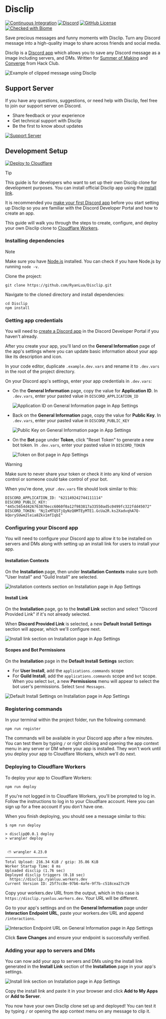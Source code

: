 # Disclip

[![Continuous Integration](https://github.com/RyanLua/Disclip/actions/workflows/ci.yaml/badge.svg)](https://github.com/RyanLua/Disclip/actions/workflows/ci.yaml)
[![Discord](https://discord.com/api/guilds/1387009688641732639/widget.png)](https://discord.gg/XkAHS8MkTe)
[![GitHub License](https://img.shields.io/github/license/RyanLua/Disclip)](https://github.com/RyanLua/Disclip?tab=MIT-1-ov-file#readme)
[![Checked with Biome](https://img.shields.io/badge/Checked_with-Biome-60a5fa?style=flat&logo=biome)](https://biomejs.dev)

Save precious messages and funny moments with Disclip. Turn any Discord message into a high-quality image to share across friends and social media.

Disclip is a [Discord app](https://support-apps.discord.com/hc/en-us/articles/26577510840087) which allows you to save any Discord message as a image including servers, and DMs. Written for [Summer of Making](https://summer.hackclub.com/) and [Converge](https://converge.hackclub.com/) from Hack Club.

![Example of clipped message using Disclip](assets/message.png)

## Support Server

If you have any questions, suggestions, or need help with Disclip, feel free to join our support server on Discord.

* Share feedback or your experience
* Get technical support with Disclip
* Be the first to know about updates

[![Support Server](https://discord.com/api/guilds/1387009688641732639/widget.png?style=banner4)](https://discord.gg/XkAHS8MkTe)

## Development Setup

[![Deploy to Cloudflare](https://deploy.workers.cloudflare.com/button)](https://deploy.workers.cloudflare.com/?url=https%3A%2F%2Fgithub.com%2FRyanLua%2FDisclip)

> [!TIP]
> This guide is for developers who want to set up their own Disclip clone for development purposes. You can install official Disclip app using the [install link](https://discord.com/oauth2/authorize?client_id=621149242744111114).

It is recommended you [make your first Discord app](https://discord.com/developers/docs/quick-start/getting-started) before you start setting up Disclip so you are familiar with the Discord Developer Portal and how to create an app.

This guide will walk you through the steps to create, configure, and deploy your own Disclip clone to [Cloudflare Workers](https://workers.cloudflare.com/).

### Installing dependencies

> [!NOTE]
> Make sure you have [Node.js](https://nodejs.org/en/download) installed. You can check if you have Node.js by running `node -v`.

Clone the project:

```console
git clone https://github.com/RyanLua/Disclip.git
```

Navigate to the cloned directory and install dependencies:

```console
cd Disclip
npm install
```

### Getting app credentials

You will need to [create a Discord app](https://discord.com/developers/applications?new_application=true) in the Discord Developer Portal if you haven't already.

After you create your app, you'll land on the **General Information** page of the app's settings where you can update basic information about your app like its description and icon.

In your code editor, duplicate `.example.dev.vars` and rename it to `.dev.vars` in the root of the project directory.

On your Discord app's settings, enter your app credentials in `.dev.vars`:

* On the **General Information** page, copy the value for **Application ID**. In `.dev.vars`, enter your pasted value in `DISCORD_APPLICATION_ID`

  ![Application ID on General Information page in App Settings](assets/application-id.png)

* Back on the **General Information** page, copy the value for **Public Key**. In `.dev.vars`, enter your pasted value in `DISCORD_PUBLIC_KEY`

  ![Public Key on General Information page in App Settings](assets/public-key.png)

* On the **Bot** page under **Token**, click "Reset Token" to generate a new bot token. In `.dev.vars`, enter your pasted value in `DISCORD_TOKEN`

  ![Token on Bot page in App Settings](assets/token.png)

> [!WARNING]
> Make sure to never share your token or check it into any kind of version control or someone could take control of your bot.

When you're done, your `.dev.vars` file should look similar to this:

```dotenv
DISCORD_APPLICATION_ID: "621149242744111114"
DISCORD_PUBLIC_KEY: "445c5654d426763870ecc6060f0a12f983817a33550ad5c0499fc322fdd45072"
DISCORD_TOKEN: "NjIxMTQ5TjQyNzQ0MTEyMTE1.GcUa2R.ks2XadvqhA7Q-kQorySUwm2leia8Zkx1mfIqbI"
```

### Configuring your Discord app

You will need to configure your Discord app to allow it to be installed on servers and DMs along with setting up an install link for users to install your app.

#### Installation Contexts

On the **Installation** page, then under **Installation Contexts** make sure both "User Install" and "Guild Install" are selected.

![Installation contexts section on Installation page in App Settings](assets/installation-contexts.png)

#### Install Link

On the **Installation** page, go to the **Install Link** section and select "Discord Provided Link" if it's not already selected.

When **Discord Provided Link** is selected, a new **Default Install Settings** section will appear, which we'll configure next.

![Install link section on Installation page in App Settings](assets/install-link.png)

#### Scopes and Bot Permissions

On the **Installation** page in the **Default Install Settings** section:

* For **User Install**, add the `applications.commands` scope
* For **Guild Install**, add the `applications.commands` scope and `bot` scope. When you select `bot`, a new **Permissions** menu will appear to select the bot user's permissions. Select `Send Messages`.

![Default Install Settings on Installation page in App Settings](assets/default-install-settings.png)

### Registering commands

In your terminal within the project folder, run the following command:

```console
npm run register
```

The commands will be available in your Discord app after a few minutes. You can test them by typing `/` or right clicking and opening the app context menu in any server or DM where your app is installed. They won't work until you deploy your app to Cloudflare Workers, which we'll do next.

### Deploying to Cloudflare Workers

To deploy your app to Cloudflare Workers:

```console
npm run deploy
```

If you're not logged in to Cloudflare Workers, you'll be prompted to log in. Follow the instructions to log in to your Cloudflare account. Here you can sign up for a free account if you don't have one.

When you finish deploying, you should see a message similar to this:

```console
$ npm run deploy

> disclip@0.0.1 deploy
> wrangler deploy


 ⛅️ wrangler 4.23.0
───────────────────
Total Upload: 216.34 KiB / gzip: 35.86 KiB
Worker Startup Time: 8 ms
Uploaded disclip (1.76 sec)
Deployed disclip triggers (0.18 sec)
  https://disclip.ryanluu.workers.dev
Current Version ID: 25f7cc8e-97b6-4afe-9f7b-c518cea27c29
```

Copy your workers.dev URL from the output, which in this case is `https://disclip.ryanluu.workers.dev`. Your URL will be different.

Go to your app's settings and on the **General Information** page under **Interaction Endpoint URL**, paste your workers.dev URL and append `/interactions`.

![Interaction Endpoint URL on General Information page in App Settings](assets/interaction-endpoint-url.png)

Click **Save Changes** and ensure your endpoint is successfully verified.

### Adding your app to servers and DMs

You can now add your app to servers and DMs using the install link generated in the **Install Link** section of the **Installation** page in your app's settings.

![Install link section on Installation page in App Settings](assets/install-link.png)

Copy the install link and paste it in your browser and click **Add to My Apps** or **Add to Server**.

You now have your own Disclip clone set up and deployed! You can test it by typing `/` or opening the app context menu on any message to clip it.
